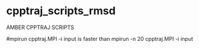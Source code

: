 # cpptraj_scripts_rmsd
AMBER CPPTRAJ SCRIPTS

#mpirun cpptraj.MPI -i input is faster than mpirun -n 20 cpptraj.MPI -i input
